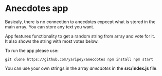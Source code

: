 # Anecdotes app

Basicaly, there is no connection to anecdotes expcept what is stored in the main array. You can store any text you want.

App features functionality to get a random string from array and vote for it. It also shows the string with most votes below.

To run the app please use:

`
git clone https://github.com/yaripey/anecdotes
npm install
npm start
`

You can use your own strings in the array *anecdotes* in the **src/index.js** file.